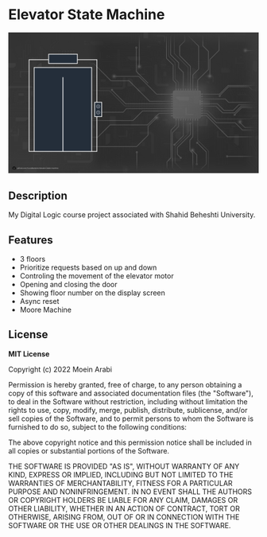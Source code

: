 # Elevator State Machine

![thumbnail](https://github.com/ILoveBacteria/elevator-state-machine/blob/master/assets/elevator-thumbnail.jpg)

## Description

My Digital Logic course project associated with Shahid Beheshti University.

## Features

* 3 floors
* Prioritize requests based on up and down
* Controling the movement of the elevator motor
* Opening and closing the door
* Showing floor number on the display screen
* Async reset
* Moore Machine

## License

**MIT License**

Copyright (c) 2022 Moein Arabi

Permission is hereby granted, free of charge, to any person obtaining a copy
of this software and associated documentation files (the "Software"), to deal
in the Software without restriction, including without limitation the rights
to use, copy, modify, merge, publish, distribute, sublicense, and/or sell
copies of the Software, and to permit persons to whom the Software is
furnished to do so, subject to the following conditions:

The above copyright notice and this permission notice shall be included in all
copies or substantial portions of the Software.

THE SOFTWARE IS PROVIDED "AS IS", WITHOUT WARRANTY OF ANY KIND, EXPRESS OR
IMPLIED, INCLUDING BUT NOT LIMITED TO THE WARRANTIES OF MERCHANTABILITY,
FITNESS FOR A PARTICULAR PURPOSE AND NONINFRINGEMENT. IN NO EVENT SHALL THE
AUTHORS OR COPYRIGHT HOLDERS BE LIABLE FOR ANY CLAIM, DAMAGES OR OTHER
LIABILITY, WHETHER IN AN ACTION OF CONTRACT, TORT OR OTHERWISE, ARISING FROM,
OUT OF OR IN CONNECTION WITH THE SOFTWARE OR THE USE OR OTHER DEALINGS IN THE
SOFTWARE.
